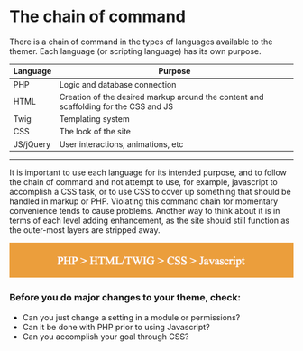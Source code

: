 # The chain of command

There is a chain of command in the types of languages available to the themer. Each language (or scripting language) has its own purpose.

| Language | Purpose |
| -- | -- |
| PHP | Logic and database connection |
| HTML | Creation of the desired markup around the content and scaffolding for the CSS and JS |
| Twig | Templating system |
| CSS | The look of the site |
| JS/jQuery | User interactions, animations, etc |



---

It is important to use each language for its intended purpose, and to follow the chain of command and not attempt to use, for example, javascript to accomplish a CSS task, or to use CSS to cover up something that should be handled in markup or PHP. Violating this command chain for momentary convenience tends to cause problems. Another way to think about it is in terms of each level adding enhancement, as the site should still function as the outer-most layers are stripped away.

![](chain.png)


### Before you do major changes to your theme, check:


* Can you just change a setting in a module or permissions?
* Can it be done with PHP prior to using Javascript?
* Can you accomplish your goal through CSS? 

